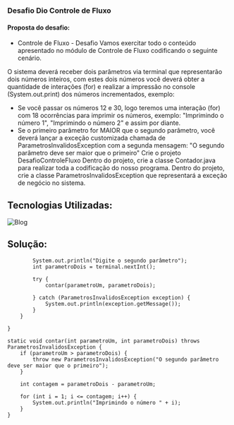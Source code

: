 ### Desafio Dio Controle de Fluxo

#### Proposta do desafio:
- Controle de Fluxo - Desafio
Vamos exercitar todo o conteúdo apresentado no módulo de Controle de Fluxo codificando o seguinte cenário.

O sistema deverá receber dois parâmetros via terminal que representarão dois números inteiros, com estes dois números você deverá obter a quantidade de interações (for) e realizar a impressão no console (System.out.print) dos números incrementados, exemplo:

- Se você passar os números 12 e 30, logo teremos uma interação (for) com 18 ocorrências para imprimir os números, exemplo: "Imprimindo o número 1", "Imprimindo o número 2" e assim por diante.
- Se o primeiro parâmetro for MAIOR que o segundo parâmetro, você deverá lançar a exceção customizada chamada de ParametrosInvalidosException com a segunda mensagem: "O segundo parâmetro deve ser maior que o primeiro"
Crie o projeto DesafioControleFluxo
Dentro do projeto, crie a classe Contador.java para realizar toda a codificação do nosso programa.
Dentro do projeto, crie a classe ParametrosInvalidosException que representará a exceção de negócio no sistema.

## Tecnologias Utilizadas:
![Blog](https://img.shields.io/badge/Java-ED8B00?style=for-the-badge&logo=openjdk&logoColor=white) 


## Solução:

            
            System.out.println("Digite o segundo parâmetro");
            int parametroDois = terminal.nextInt();
            
            try {
                contar(parametroUm, parametroDois);
            
            } catch (ParametrosInvalidosException exception) {
                System.out.println(exception.getMessage());
            }
        }
        
    }

    static void contar(int parametroUm, int parametroDois) throws ParametrosInvalidosException {
        if (parametroUm > parametroDois) {
            throw new ParametrosInvalidosException("O segundo parâmetro deve ser maior que o primeiro");
        }
        
        int contagem = parametroDois - parametroUm;

        for (int i = 1; i <= contagem; i++) {
            System.out.println("Imprimindo o número " + i);
        }
    }

